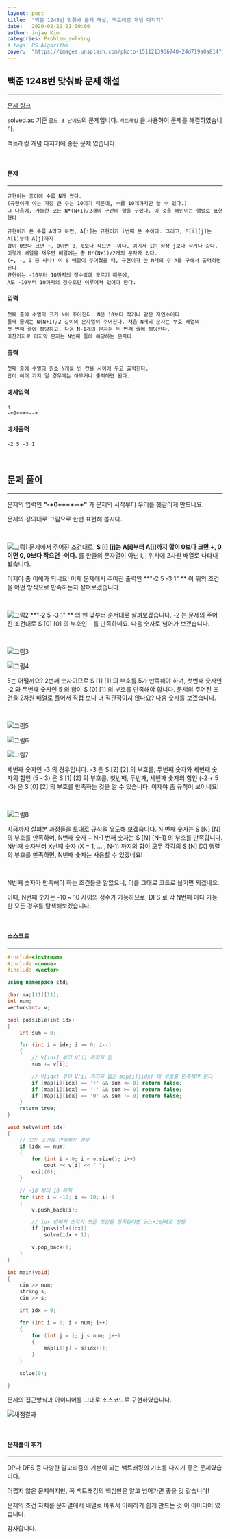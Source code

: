 ```yaml
---
layout: post
title:  "백준 1248번 맞춰봐 문제 해설, 백트레킹 개념 다지기"
date:   2020-02-22 21:00:00
author: injae Kim
categories: Problem_solving
# tags:	PS Algorithm
cover:  "https://images.unsplash.com/photo-1511213966740-24d719a0a814?ixlib=rb-1.2.1&ixid=eyJhcHBfaWQiOjEyMDd9&auto=format&fit=crop&w=1050&q=80"
---
```


##  백준 1248번 맞춰봐 문제 해설
---

[문제 링크](https://www.acmicpc.net/problem/1248)

solved.ac 기준 `골드 3 난이도`의 문제입니다. `백트래킹` 을 사용하여 문제를 해결하였습니다.

백트래킹 개념 다지기에 좋은 문제 였습니다.

<br>

#### 문제
---

```
규현이는 종이에 수를 N개 썼다. 
(규현이가 아는 가장 큰 수는 10이기 때문에, 수를 10개까지만 쓸 수 있다.) 
그 다음에, 가능한 모든 N*(N+1)/2개의 구간의 합을 구했다. 이 것을 해인이는 행렬로 표현했다.

규현이가 쓴 수를 A라고 하면, A[i]는 규현이가 i번째 쓴 수이다. 그리고, S[i][j]는 A[i]부터 A[j]까지 
합이 0보다 크면 +, 0이면 0, 0보다 작으면 -이다. 여기서 i는 항상 j보다 작거나 같다. 
이렇게 배열을 채우면 배열에는 총 N*(N+1)/2개의 문자가 있다. 
(+, -, 0 중 하나) 이 S 배열이 주어졌을 때, 규현이가 쓴 N개의 수 A를 구해서 출력하면 된다. 
규현이는 -10부터 10까지의 정수밖에 모르기 때문에, 
A도 -10부터 10까지의 정수로만 이루어져 있어야 한다.
```

#### 입력
```
첫째 줄에 수열의 크기 N이 주어진다. N은 10보다 작거나 같은 자연수이다. 
둘째 줄에는 N(N+1)/2 길이의 문자열이 주어진다. 처음 N개의 문자는 부호 배열의 
첫 번째 줄에 해당하고, 다음 N-1개의 문자는 두 번째 줄에 해당한다. 
마찬가지로 마지막 문자는 N번째 줄에 해당하는 문자다.
```

#### 출력
```
첫째 줄에 수열의 원소 N개를 빈 칸을 사이에 두고 출력한다. 
답이 여러 가지 일 경우에는 아무거나 출력하면 된다.
```
#### 예제입력

```basic
4
-+0++++--+
```
#### 예제출력
```basic
-2 5 -3 1
```

<br>

## 문제 풀이

----

문제의 입력인 **"-+0++++--+"** 가 문제의 시작부터 우리를 헷갈리게 만드네요.

문제의 정의대로 그림으로 한번 표현해 봅시다.

<br/>

![그림1](https://injae-kim.github.io/assets/Problem_solving/백준_1248번_맞춰봐/슬라이드1.JPG)
문제에서 주어진 조건대로, **S [i] [j]는 A[i]부터 A[j]까지 합이 0보다 크면 +, 0이면 0, 0보다 작으면 -이다.** 를 한줄의 문자열이 아닌 i, j 위치에 2차원 배열로 나타내 봤습니다.

이제야 좀 이해가 되네요! 이제 문제에서 주어진 출력인 **"-2	5	-3	1" ** 이 위의 조건을 어떤 방식으로 만족하는지 살펴보겠습니다.

<br/>

![그림2](https://injae-kim.github.io/assets/Problem_solving/백준_1248번_맞춰봐/슬라이드2.JPG)
 **"-2	5	-3	1" ** 의 맨 앞부터 순서대로 살펴보겠습니다. -2 는 문제의 주어진 조건대로 S [0] [0] 의 부호인 - 를 만족하네요. 다음 숫자로 넘어가 보겠습니다.

<br/>

![그림3](https://injae-kim.github.io/assets/Problem_solving/백준_1248번_맞춰봐/슬라이드3.JPG)

![그림4](https://injae-kim.github.io/assets/Problem_solving/백준_1248번_맞춰봐/슬라이드4.JPG)

5는 어떨까요? 2번째 숫자이므로 S [1] [1] 의 부호를 5가 만족해야 하며, 첫번째 숫자인 -2 와 두번째 숫자인 5 의 합이 S [0] [1] 의 부호를 만족해야 합니다. 문제의 주어진 조건을 2차원 배열로 풀어서 직접 보니 더 직관적이지 않나요? 다음 숫자를 보겠습니다.

<br/>

![그림5](https://injae-kim.github.io/assets/Problem_solving/백준_1248번_맞춰봐/슬라이드5.JPG)

![그림6](https://injae-kim.github.io/assets/Problem_solving/백준_1248번_맞춰봐/슬라이드6.JPG)

![그림7](https://injae-kim.github.io/assets/Problem_solving/백준_1248번_맞춰봐/슬라이드7.JPG)

세번째 숫자인 -3 의 경우입니다. -3 은 S [2] [2] 의 부호를, 두번째 숫자와 세번째 숫자의 합인 (5 - 3) 은 S [1] [2] 의 부호를, 첫번째, 두번째, 세번째 숫자의 합인 (-2 + 5 -3) 은 S [0] [2] 의 부호를 만족하는 것을 알 수 있습니다. 이제야 좀 규칙이 보이네요!

<br/>

![그림8](https://injae-kim.github.io/assets/Problem_solving/백준_1248번_맞춰봐/슬라이드8.JPG)

지금까지 살펴본 과정들을 토대로 규칙을 유도해 보겠습니다. N 번째 숫자는 S [N] [N] 의 부호를 만족하며, N번째 숫자 + N-1 번째 숫자는 S [N] [N-1] 의 부호를 만족합니다. N번째 숫자부터 X번째 숫자 (X = 1, ... , N-1) 까지의 합이 모두 각각의 S [N] [X] 행렬의 부호를 만족하면, N번째 숫자는 사용할 수 있겠네요!

<br/>

N번째 숫자가 만족해야 하는 조건들을 알았으니, 이를 그대로 코드로 옮기면 되겠네요.

이때, N번째 숫자는 -10 ~ 10 사이의 정수가 가능하므로, DFS 로 각 N번째 마다 가능한 모든 경우를 탐색해보겠습니다.

<br/>

#### 소스코드

---

```c++
#include<iostream>
#include <queue>
#include <vector>

using namespace std;

char map[11][11];
int num;
vector<int> v;

bool possible(int idx)
{
	int sum = 0;

	for (int i = idx; i >= 0; i--)
	{
		// V[idx] 부터 V[i] 까지의 합
		sum += v[i];

		// V[idx] 부터 V[i] 까지의 합은 map[i][idx] 의 부호를 만족해야 한다
		if (map[i][idx] == '+' && sum <= 0)	return false;
		if (map[i][idx] == '-' && sum >= 0)	return false;
		if (map[i][idx] == '0' && sum != 0)	return false;
	}
	return true;
}

void solve(int idx)
{
	// 모든 조건을 만족하는 경우
	if (idx == num)
	{
		for (int i = 0; i < v.size(); i++)
			cout << v[i] << " ";
		exit(0);
	}

	// -10 부터 10 까지
	for (int i = -10; i <= 10; i++)
	{
		v.push_back(i);

		// idx 번째의 숫자가 모든 조건을 만족한다면 idx+1번째로 진행
		if (possible(idx))
			solve(idx + 1);

		v.pop_back();
	}
}

int main(void)
{
	cin >> num;
	string s;
	cin >> s;

	int idx = 0;

	for (int i = 0; i < num; i++)
	{
		for (int j = i; j < num; j++)
		{
			map[i][j] = s[idx++];
		}
	}

	solve(0);

}
```

문제의 접근방식과 아이디어를 그대로 소스코드로 구현하였습니다.

![채점결과](https://injae-kim.github.io/assets/Problem_solving/백준_1248번_맞춰봐/result.JPG)

<br/>


#### 문제풀이 후기

---

DP나 DFS 등 다양한 알고리즘의 기본이 되는 백트래킹의 기초를 다지기 좋은 문제였습니다.

어렵지 않은 문제이지만, 꼭 백트래킹의 핵심만은 알고 넘어가면 좋을 것 같습니다!

문제의 조건 자체를 문자열에서 배열로 바꿔서 이해하기 쉽게 만드는 것 이 아이디어 였습니다.

감사합니다.